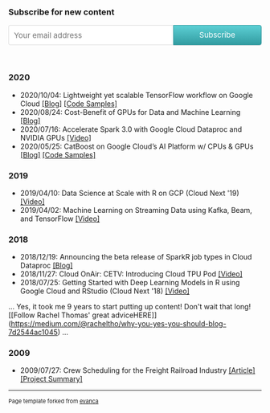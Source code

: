 ### Subscribe for new content 

<style> .gumroad-follow-form-embed { zoom: 1; } .gumroad-follow-form-embed:before, .gumroad-follow-form-embed:after { display: table; line-height: 0; content: ""; } .gumroad-follow-form-embed:after { clear: both; } .gumroad-follow-form-embed * { margin: 0; border: 0; padding: 0; outline: 0; box-sizing: border-box !important; float: left !important; } .gumroad-follow-form-embed input { border-radius: 4px; border-top-right-radius: 0; border-bottom-right-radius: 0; font-family: -apple-system, ".SFNSDisplay-Regular", "Helvetica Neue", Helvetica, Arial, sans-serif; font-size: 15px; line-height: 20px; background: #fff; border: 1px solid #ddd; border-right: 0; color: #aaa; padding: 10px; box-shadow: inset 0 1px 0 rgba(0, 0, 0, 0.02); background-position: top right; background-repeat: no-repeat; text-rendering: optimizeLegibility; font-smoothing: antialiased; -webkit-appearance: none; -moz-appearance: caret; width: 65% !important; height: 40px !important; } .gumroad-follow-form-embed button { border-radius: 4px; border-top-left-radius: 0; border-bottom-left-radius: 0; box-shadow: 0 1px 1px rgba(0, 0, 0, 0.12); -webkit-transition: all .05s ease-in-out; transition: all .05s ease-in-out; display: inline-block; padding: 11px 15px 12px; cursor: pointer; color: #fff; font-size: 15px; line-height: 100%; font-family: -apple-system, ".SFNSDisplay-Regular", "Helvetica Neue", Helvetica, Arial, sans-serif; background: #36a9ae; border: 1px solid #31989d; filter: "progid:DXImageTransform.Microsoft.gradient(startColorstr=#5ccfd4, endColorstr=#329ca1, GradientType=0)"; background: -webkit-linear-gradient(#5ccfd4, #329ca1); background: linear-gradient(to bottom, #5ccfd4, #329ca1); height: 40px !important; width: 35% !important; } </style> <form action="https://gumroad.com/follow_from_embed_form" class="form gumroad-follow-form-embed" method="post"> <input name="seller_id" type="hidden" value="8748088628756"> <input name="email" placeholder="Your email address" type="email"> <button data-custom-highlight-color="" type="submit">Subscribe</button> </form>  
<br>


### 2020
- 2020/10/04: Lightweight yet scalable TensorFlow workflow on Google Cloud [[Blog]](https://medium.com/@mchrestkha/lightweight-yet-scalable-tensorflow-workflow-on-google-cloud-b32e0ba410c6?source=friends_link&sk=2d170d715cb2540090e1dff87fa4bb5e) [[Code Samples]](https://github.com/mchrestkha/machine_learning_examples/tree/master/catsdogs/tensorflow)
- 2020/08/24: Cost-Benefit of GPUs for Data and Machine Learning [[Blog]](https://medium.com/@mchrestkha/cost-benefit-of-gpus-for-data-and-machine-learning-f7ce86e5a20f?source=friends_link&sk=aa03a4ac438b3f279133423d5862ede2) 
- 2020/07/16: Accelerate Spark 3.0 with Google Cloud Dataproc and NVIDIA GPUs [[Video]](https://info.nvidia.com/accelerate-spark-3-with-gcp-and-nvidia-gpus-reg-page.html "Accelerate Spark 3.0 with Google Cloud Dataproc and NVIDIA GPUs
")
- 2020/05/25: CatBoost on Google Cloud’s AI Platform w/ CPUs & GPUs [[Blog]](https://medium.com/@mchrestkha/catboost-on-google-clouds-ai-platform-w-cpus-gpus-130e4407e132?source=friends_link&sk=95579b7ba4a447e581d6981c715b01d1) [[Code Samples]](https://github.com/mchrestkha/machine_learning_examples/tree/master/census)


### 2019
- 2019/04/10: Data Science at Scale with R on GCP (Cloud Next '19) [[Video]](https://www.youtube.com/watch?v=XpNVixSN-Mg "Data Science at Scale with R on GCP (Cloud Next '19)")
- 2019/04/02: Machine Learning on Streaming Data using Kafka, Beam, and TensorFlow [[Video]](https://videos.confluent.io/watch/xJADoLGgH145sD2zApjaXM "Machine Learning on Streaming Data using Kafka, Beam, and TensorFlow")

### 2018
- 2018/12/19: Announcing the beta release of SparkR job types in Cloud Dataproc [[Blog]](https://cloud.google.com/blog/products/ai-machine-learning/announcing-the-beta-release-of-sparkr-job-types-in-cloud-dataproc)
- 2018/11/27: Cloud OnAir: CETV: Introducing Cloud TPU Pod [[Video]](https://www.youtube.com/watch?v=-G36qELTpfc "Cloud OnAir: CETV: Introducing Cloud TPU Pod")
- 2018/07/25: Getting Started with Deep Learning Models in R using Google Cloud and RStudio (Cloud Next '18) [[Video]](https://www.youtube.com/watch?v=y6vPAe9Z7QI "Getting Started with Deep Learning Models in R using Google Cloud and RStudio (Cloud Next '18)")


[comment]: <> (https://raw.githubusercontent.com/mchrestkha/mchrestkha.github.io/master/images/dataproc_nvidia_webinar.jpeg)
[comment]: <> (https://img.youtube.com/vi/XpNVixSN-Mg/0.jpg)
[comment]: <> (https://cdn.vidyard.com/thumbnails/Xk4mTCGIRBAxFX6BKSGJJg/0237f6efc0ee69a356e06f.jpg)
[comment]: <> (https://img.youtube.com/vi/y6vPAe9Z7QI/0.jpg)
[comment]: <> (https://img.youtube.com/vi/-G36qELTpfc/0.jpg)

...
Yes, it took me 9 years to start putting up content! Don't wait that long! [[Follow Rachel Thomas' great adviceHERE]] (https://medium.com/@racheltho/why-you-yes-you-should-blog-7d2544ac1045)
...

### 2009
- 2009/07/27: Crew Scheduling for the Freight Railroad Industry [[Article]](https://www.orie.cornell.edu/news/outstanding-master-engineering-projects-win-silent-hoist-and-crane-materials-handling-prizes) [[Project Summary]](https://drive.google.com/file/d/0Bx7SoDjWBsbNMjdjNzM0NGUtODQwNS00YzI0LTg1NTMtNDkwMjFiNWQ1YjNl/view?usp=sharing)

---
<p style="font-size:11px">Page template forked from <a href="https://github.com/evanca/quick-portfolio">evanca</a></p>
<!-- Remove above link if you don't want to attibute -->
